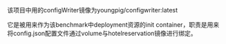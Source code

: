 该项目中用的configWriter镜像为youngpig/configwriter:latest

它是被用来作为该benchmark中deployment资源的init container，职责是用来将config.json配置文件通过volume与hotelreservation镜像进行绑定。